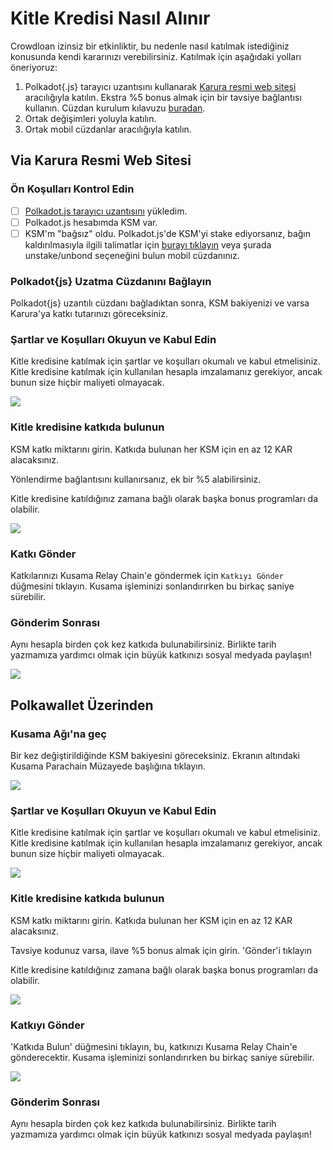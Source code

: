 # Kitle Kredisi Nasıl Alınır

Crowdloan izinsiz bir etkinliktir, bu nedenle nasıl katılmak istediğiniz konusunda kendi kararınızı verebilirsiniz. Katılmak için aşağıdaki yolları öneriyoruz:

1. Polkadot{.js} tarayıcı uzantısını kullanarak [Karura resmi web sitesi](https://acala.network/karura/join-karura) aracılığıyla katılın. Ekstra %5 bonus almak için bir tavsiye bağlantısı kullanın. Cüzdan kurulum kılavuzu [buradan](https://wiki.acala.network/karura/ksm-address/create-new-ksm-account).
2. Ortak değişimleri yoluyla katılın.
3. Ortak mobil cüzdanlar aracılığıyla katılın.

## Via Karura Resmi Web Sitesi

### Ön Koşulları Kontrol Edin

* [ ] [Polkadot.js tarayıcı uzantısını](https://polkadot.js.org/extension/) yükledim.
* [ ] Polkadot.js hesabımda KSM var.
* [ ] KSM'm "bağsız" oldu. Polkadot.js'de KSM'yi stake ediyorsanız, bağın kaldırılmasıyla ilgili talimatlar için [burayı tıklayın](https://wiki.acala.network/karura/ksm-address/unstaking-your-ksm) veya şurada unstake/unbond seçeneğini bulun mobil cüzdanınız.

### **Polkadot{js} Uzatma Cüzdanını Bağlayın**

Polkadot{js} uzantılı cüzdanı bağladıktan sonra, KSM bakiyenizi ve varsa Karura'ya katkı tutarınızı göreceksiniz.

### Şartlar ve Koşulları Okuyun ve Kabul Edin

Kitle kredisine katılmak için şartlar ve koşulları okumalı ve kabul etmelisiniz. Kitle kredisine katılmak için kullanılan hesapla imzalamanız gerekiyor, ancak bunun size hiçbir maliyeti olmayacak.

![](https://lh6.googleusercontent.com/FOOxnudHAuG3tKNwJMfgYIsHbqMA1afVl2MfHM4VgwYNuabvKPwTuToPsgMdv1UI076OEs5qCiCL8_1xxe6LG4Se3sTJzud6aGwL)

### Kitle kredisine katkıda bulunun

KSM katkı miktarını girin. Katkıda bulunan her KSM için en az 12 KAR alacaksınız.

Yönlendirme bağlantısını kullanırsanız, ek bir %5 alabilirsiniz.

Kitle kredisine katıldığınız zamana bağlı olarak başka bonus programları da olabilir.

![](https://lh5.googleusercontent.com/WF3Ad700ghOliKxy9p2ryBfIYWWBD4XJXnZsTJXKJ7RvjrkL_dhogmYaw8OJocGRZQa7lNEjVrvqrwllFb4FpsLQUqqQSQRobZ3j)

### **Katkı Gönder**

Katkılarınızı Kusama Relay Chain'e göndermek için `Katkıyı Gönder` düğmesini tıklayın. Kusama işleminizi sonlandırırken bu birkaç saniye sürebilir.

### **Gönderim Sonrası**

Aynı hesapla birden çok kez katkıda bulunabilirsiniz. Birlikte tarih yazmamıza yardımcı olmak için büyük katkınızı sosyal medyada paylaşın!

![](https://lh4.googleusercontent.com/qzhyy3_UCOuY46UVx6yAwfBtTt9RcxPzJpkKI3MO7Bxo9IwlnVYXOQDiQQdm6NKFneam1FpDFLfgbZNfy0NElPmRg-EshQ0BJ0)

## Polkawallet Üzerinden

### Kusama Ağı'na geç

Bir kez değiştirildiğinde KSM bakiyesini göreceksiniz. Ekranın altındaki Kusama Parachain Müzayede başlığına tıklayın.

![](../../../.gitbook/assets/merged.png)

### Şartlar ve Koşulları Okuyun ve Kabul Edin

Kitle kredisine katılmak için şartlar ve koşulları okumalı ve kabul etmelisiniz. Kitle kredisine katılmak için kullanılan hesapla imzalamanız gerekiyor, ancak bunun size hiçbir maliyeti olmayacak.

![](../../../.gitbook/assets/1011623119982_.pic.jpg)

### Kitle kredisine katkıda bulunun

KSM katkı miktarını girin. Katkıda bulunan her KSM için en az 12 KAR alacaksınız.

Tavsiye kodunuz varsa, ilave %5 bonus almak için girin. 'Gönder'i tıklayın

Kitle kredisine katıldığınız zamana bağlı olarak başka bonus programları da olabilir.

![](../../../.gitbook/asset/merged-3.png)

### Katkıyı Gönder

'Katkıda Bulun' düğmesini tıklayın, bu, katkınızı Kusama Relay Chain'e gönderecektir. Kusama işleminizi sonlandırırken bu birkaç saniye sürebilir.

![](../../../.gitbook/assets/1041623120126_.pic.jpg)

### **Gönderim Sonrası**

Aynı hesapla birden çok kez katkıda bulunabilirsiniz. Birlikte tarih yazmamıza yardımcı olmak için büyük katkınızı sosyal medyada paylaşın!
